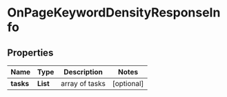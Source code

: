 # OnPageKeywordDensityResponseInfo


## Properties

| Name | Type | Description | Notes |
|------------ | ------------- | ------------- | -------------|
**tasks** | **List<OnPageKeywordDensityTaskInfo>** | array of tasks |[optional]|